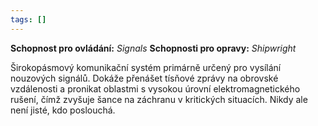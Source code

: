 ```yaml
---
tags: []
---
```

**Schopnost pro ovládání:** *Signals*
**Schopnosti pro opravy:**  *Shipwright*

Širokopásmový komunikační systém primárně určený pro vysílání nouzových signálů. Dokáže přenášet tísňové zprávy na obrovské vzdálenosti a pronikat oblastmi s vysokou úrovní elektromagnetického rušení, čímž zvyšuje šance na záchranu v kritických situacích. Nikdy ale není jisté, kdo poslouchá.
